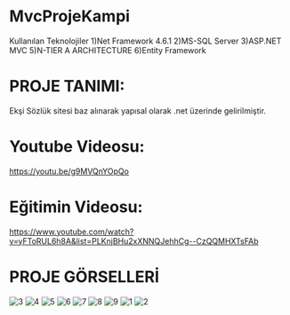 # MvcProjeKampi

Kullanılan Teknolojiler
1)Net Framework 4.6.1
2)MS-SQL Server
3)ASP.NET MVC
5)N-TIER A ARCHITECTURE
6)Entity Framework

# PROJE TANIMI:
Ekşi Sözlük sitesi baz alınarak yapısal olarak .net üzerinde gelirilmiştir.

# Youtube Videosu:
https://youtu.be/g9MVQnYOpQo


# Eğitimin Videosu:
https://www.youtube.com/watch?v=yFToRUL6h8A&list=PLKnjBHu2xXNNQJehhCg--CzQQMHXTsFAb

# PROJE GÖRSELLERİ



![3](https://user-images.githubusercontent.com/61631884/199526153-0f13d8a9-9769-43bc-b3b6-a42fd1713256.png)
![4](https://user-images.githubusercontent.com/61631884/199526160-b61904e6-2251-4566-9652-4ab315eb318c.png)
![5](https://user-images.githubusercontent.com/61631884/199526165-34cc2b8d-85a7-482f-b660-972745cedc1d.png)
![6](https://user-images.githubusercontent.com/61631884/199526169-4b02baa0-93db-49ca-bde9-dd5c1253d86e.png)
![7](https://user-images.githubusercontent.com/61631884/199526177-cd6f3e70-8dba-43e9-874a-f82307216a59.png)
![8](https://user-images.githubusercontent.com/61631884/199526181-f7789b56-c41f-4ec5-b3b3-796d686d8140.png)
![9](https://user-images.githubusercontent.com/61631884/199526190-f767720e-7a19-4186-ab67-5759b826e709.png)
![1](https://user-images.githubusercontent.com/61631884/199526194-9c22ace1-4f7f-49bc-be20-64791320e913.png)
![2](https://user-images.githubusercontent.com/61631884/199526198-25099b0b-8927-4637-b9e8-bcfa1297d118.png)

